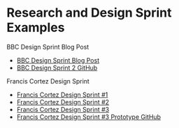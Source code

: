 # Research and Design Sprint Examples

BBC Design Sprint Blog Post
*   [BBC Design Sprint Blog Post](http://www.bbc.co.uk/blogs/internet/entries/60392136-1685-39c4-84bc-b8b2f54f6556)
*   [BBC Design Sprint 2 GitHub](https://github.com/BBC/timelines-design-sprint-2-prototypes/tree/gh-pages)  

Francis Cortez Design Sprint
*   [Francis Cortez Design Sprint #1](http://franciscortez.com/design-sprint)  
*   [Francis Cortez Design Sprint #2](https://medium.com/@makeshowlearn/personal-design-sprint-ii-food-tracking-af853a78a210)
*   [Francis Cortez Design Sprint #3](https://medium.com/@makeshowlearn/personal-design-sprint-iii-prompts-10949cc4cf6b)  
*   [Francis Cortez Design Sprint #3 Prototype GitHub](https://github.com/makeshowlearn/framer-prompts)
